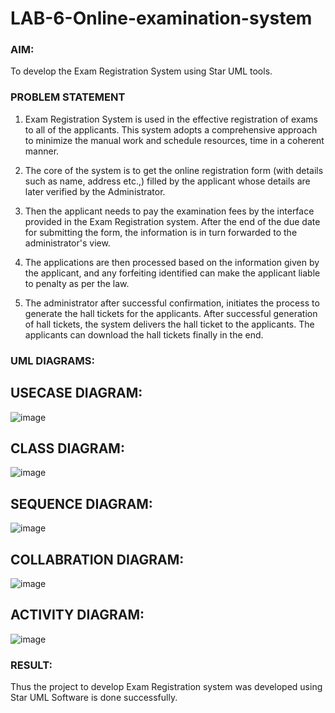 # LAB-6-Online-examination-system

### AIM:

To develop the Exam Registration System using Star UML tools.

### PROBLEM STATEMENT

1. Exam Registration System is used in the effective registration of exams to all of the
applicants. This system adopts a comprehensive approach to minimize the manual work and
schedule resources, time in a coherent manner.

2. The core of the system is to get the online registration form (with details such as name,
address etc.,) filled by the applicant whose details are later verified by the Administrator.

3. Then the applicant needs to pay the examination fees by the interface provided in the
Exam Registration system. After the end of the due date for submitting the form, the
information is in turn forwarded to the administrator's view.

4. The applications are then processed based on the information given by the applicant,
and any forfeiting identified can make the applicant liable to penalty as per the law.

5. The administrator after successful confirmation, initiates the process to generate the
hall tickets for the applicants. After successful generation of hall tickets, the system delivers
the hall ticket to the applicants. The applicants can download the hall tickets finally in the end.

### UML DIAGRAMS:

## USECASE DIAGRAM:

![image](https://github.com/22008686/LAB-6-Online-examination-system/assets/118916413/3c694264-9089-4b78-8c41-96b7aa4cd6b6)

## CLASS DIAGRAM:

![image](https://github.com/22008686/LAB-6-Online-examination-system/assets/118916413/5e8e77bc-23c8-40fe-be0c-396b1274d8f9)

## SEQUENCE DIAGRAM:

![image](https://github.com/22008686/LAB-6-Online-examination-system/assets/118916413/ed2e9e5d-a042-4d3d-879f-d51f0bd9fb9a)

## COLLABRATION DIAGRAM:

![image](https://github.com/22008686/LAB-6-Online-examination-system/assets/118916413/2091ee09-df0b-418a-9b42-47c79bf6eb97)

## ACTIVITY DIAGRAM:

![image](https://github.com/22008686/LAB-6-Online-examination-system/assets/118916413/69ed3937-e646-4f75-8a51-9d8ce0febea1)

### RESULT:

Thus the project to develop Exam Registration system was developed using Star UML
Software is done successfully.
